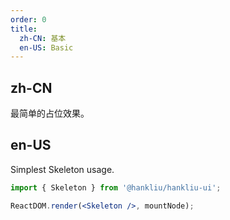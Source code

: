 ```yaml
---
order: 0
title:
  zh-CN: 基本
  en-US: Basic
---
```


## zh-CN

最简单的占位效果。

## en-US

Simplest Skeleton usage.

```jsx
import { Skeleton } from '@hankliu/hankliu-ui';

ReactDOM.render(<Skeleton />, mountNode);
```
